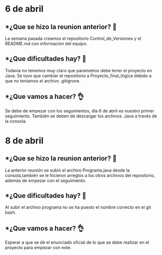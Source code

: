 # 6 de abril
## *¿Que se hizo la reunion anterior? 👊

La semana pasada creamos el repositorio Control_de_Versiones y el README.md con información del equipo.

## *¿Que dificultades hay? 🤔

Todavia no tenemos muy claro que parametros debe tener el proyecto en Java.
Se tuvo que cambiar el repositorio a Proyecto_final_lógica debido a que no teniamos el archivo .gitignore.

## *¿Que vamos a hacer? 👌

Se debe de empezar con los segumientos, día 6 de abril es nuestro primer seguimiento.
También se deben de descargar los archivos .Java a través de la consola.

# 8 de abril
## *¿Que se hizo la reunion anterior? 👊

La anterior reunión se subió el archivo Programa.java desde la consola,también se le hicieron arreglos
a los otros archivos del repositorio, además de empezar con el seguimiento.

## *¿Que dificultades hay? 🤔

Al subir el archivo programa no se ha puesto el nombre correcto en el git bash.

## *¿Que vamos a hacer? 👌

Esperar a que se dé el enunciado oficial de lo que se debe realizar en el proyecto para empezar con este.
